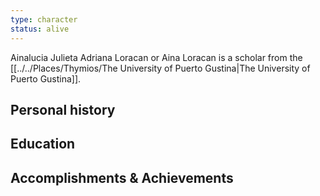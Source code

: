 ```yaml
---
type: character
status: alive
---
```

Ainalucia Julieta Adriana Loracan or Aina Loracan is a scholar from the [[../../Places/Thymios/The University of Puerto Gustina|The University of Puerto Gustina]].

## Personal history


## Education


## Accomplishments & Achievements

